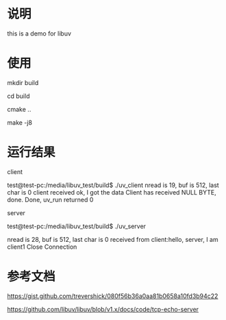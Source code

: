 # 说明

this is a demo for libuv

# 使用

mkdir build

cd build

cmake ..

make -j8

# 运行结果

client

test@test-pc:/media/libuv_test/build$ ./uv_client
nread is 19, buf is 512, last char is 0
client received ok, I got the data
Client has received NULL BYTE, done.
Done, uv_run returned 0

server

test@test-pc:/media/libuv_test/build$ ./uv_server

nread is 28, buf is 512, last char is 0
received from client:hello, server, I am client1
Close Connection

# 参考文档

https://gist.github.com/trevershick/080f56b36a0aa81b0658a10fd3b94c22

https://github.com/libuv/libuv/blob/v1.x/docs/code/tcp-echo-server
